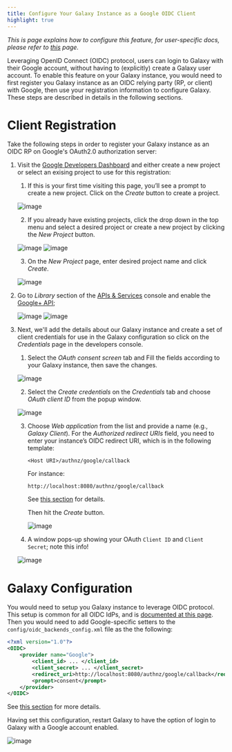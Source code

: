 ```yaml
---
title: Configure Your Galaxy Instance as a Google OIDC Client
highlight: true
---
```


_This is page explains how to configure this feature, for user-specific docs, please refer to [this](/src/authnz/use/oidc/idps/google/index.md) page._


Leveraging OpenID Connect (OIDC) protocol, users can login to Galaxy with their
Google account, without having to (explicitly) create a Galaxy user account. To
enable this feature on your Galaxy instance, you would need to first register
you Galaxy instance as an OIDC relying party (RP, or client) with Google, then
use your registration information to configure Galaxy. These steps are described
in details in the following sections.

# Client Registration

Take the following steps in order to register your Galaxy instance as an OIDC RP
on Google's OAuth2.0 authorization server:

1. Visit the [Google Developers Dashboard](https://console.developers.google.com/apis/dashboard)
and either create a new project or select an exising project to use for this registration:

    1. If this is your first time visiting this page, you’ll see a prompt to
       create a new project. Click on the _Create_ button to create a project.

    ![image](/src/authnz/config/oidc/idps/google/gdc-create-project-1.png)

    2. If you already have existing projects, click the drop down in the top
       menu and select a desired project or create a new project by clicking the
       _New Project_ button.

    ![image](/src/authnz/config/oidc/idps/google/gdc-create-project-2.png)
    ![image](/src/authnz/config/oidc/idps/google/gdc-create-project-3.png)

    3. On the _New Project_ page, enter desired project name and click _Create_.

    ![image](/src/authnz/config/oidc/idps/google/gdc-create-project-4.png)


2. Go to _Library_ section of the [APIs & Services](https://console.developers.google.com/apis/library)
console and enable the [Google+ API](https://console.developers.google.com/apis/library/plus.googleapis.com);

    ![image](/src/authnz/config/oidc/idps/google/gdc-library.png)
    ![image](/src/authnz/config/oidc/idps/google/gdc-enable-google-plus-api.png)

3. Next, we'll add the details about our Galaxy instance and create a set of
client credentials for use in the Galaxy configuration so click on the
_Credentials_ page in the developers console.

    1. Select the _OAuth consent screen_ tab and Fill the fields according to
       your Galaxy instance, then save the changes.

    ![image](/src/authnz/config/oidc/idps/google/gdc-consent-config.png)

    2. Select the _Create credentials_ on the _Credentials_ tab and choose
    _OAuth client ID_ from the popup window.

    ![image](/src/authnz/config/oidc/idps/google/gdc-create-oauth-client-creds.png)

    3. Choose _Web application_ from the list and provide a name (e.g.,
       _Galaxy Client_). For the _Authorized redirect URIs_ field, you need to enter
       your instance’s OIDC redirect URI, which is in the following template:

       ```
       <Host URI>/authnz/google/callback
       ```

       For instance:

       ```
       http://localhost:8080/authnz/google/callback
       ```

       See [this section](/src/authnz/config/oidc/index.md#redirect-uri) for details.

       Then hit the _Create_ button.

       ![image](/src/authnz/config/oidc/idps/google/gdc-create-client.png)

    4. A window pops-up showing your OAuth `Client ID` and `Client Secret`; note this info!

    ![image](/src/authnz/config/oidc/idps/google/gdc-result.png)


# Galaxy Configuration

You would need to setup you Galaxy instance to leverage OIDC protocol.
This setup is common for all OIDC IdPs, and is
[documented at this page](/src/authnz/config/oidc/index.md#configure-oidc-backends).
Then you would need to add Google-specific setters to the `config/oidc_backends_config.xml` file as the
the following:

```xml
<?xml version="1.0"?>
<OIDC>
    <provider name="Google">
        <client_id> ... </client_id>
        <client_secret> ... </client_secret>
        <redirect_uri>http://localhost:8080/authnz/google/callback</redirect_uri>
        <prompt>consent</prompt>
    </provider>
</OIDC>
```

See [this section](/src/authnz/config/oidc/index.md#supported-oidc-idps)
for more details.


Having set this configuration, restart Galaxy to have the option of login to
Galaxy with a Google account enabled.

![image](/src/authnz/config/oidc/idps/google/gdc-google-login-button.png)